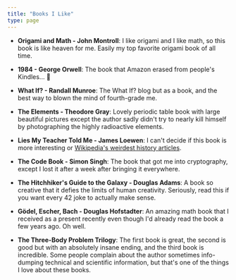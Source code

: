 ```yaml
---
title: "Books I Like"
type: page
---
```



- **Origami and Math - John Montroll**: I like origami and I like math, so this book is like heaven for me. Easily my top favorite origami book of all time.

- **1984 - George Orwell**: The book that Amazon erased from people's Kindles... 😬

- **What If? - Randall Munroe**: The What If? blog but as a book, and the best way to blown the mind of fourth-grade me.

- **The Elements - Theodore Gray**: Lovely periodic table book with large beautiful pictures except the author sadly didn't try to nearly kill himself by photographing the highly radioactive elements.

- **Lies My Teacher Told Me - James Loewen**: I can't decide if this book is more interesting or [Wikipedia's weirdest history articles](https://en.wikipedia.org/wiki/Wikipedia:Unusual_articles#History).

- **The Code Book - Simon Singh**: The book that got me into cryptography, except I lost it after a week after bringing it everywhere.

- **The Hitchhiker's Guide to the Galaxy - Douglas Adams**: A book so creative that it defies the limits of human creativity. Seriously, read this if you want every 42 joke to actually make sense.

- **Gödel, Escher, Bach - Douglas Hofstadter**: An amazing math book that I received as a present recently even though I'd already read the book a few years ago. Oh well.

- **The Three-Body Problem Trilogy**: The first book is great, the second is good but with an absolutely insane ending, and the third book is incredible. Some people complain about the author sometimes info-dumping technical and scientific information, but that's one of the things I love about these books.
